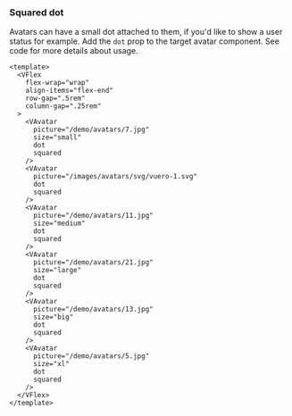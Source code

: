 ### Squared dot

Avatars can have a small dot attached to them, if you'd like to
show a user status for example. Add the `dot` prop
to the target avatar component. See code for more details about usage.

<!--code-->

```vue
<template>
  <VFlex
    flex-wrap="wrap"
    align-items="flex-end"
    row-gap=".5rem"
    column-gap=".25rem"
  >
    <VAvatar
      picture="/demo/avatars/7.jpg"
      size="small"
      dot
      squared
    />
    <VAvatar
      picture="/images/avatars/svg/vuero-1.svg"
      dot
      squared
    />
    <VAvatar
      picture="/demo/avatars/11.jpg"
      size="medium"
      dot
      squared
    />
    <VAvatar
      picture="/demo/avatars/21.jpg"
      size="large"
      dot
      squared
    />
    <VAvatar
      picture="/demo/avatars/13.jpg"
      size="big"
      dot
      squared
    />
    <VAvatar
      picture="/demo/avatars/5.jpg"
      size="xl"
      dot
      squared
    />
  </VFlex>
</template>
```

<!--/code-->

<!--example-->

<VFlex flex-wrap="wrap" align-items="flex-end" row-gap=".5rem" column-gap=".25rem">
  <VAvatar picture="/demo/avatars/7.jpg" size="small" dot squared />
  <VAvatar picture="/images/avatars/svg/vuero-1.svg" dot squared />
  <VAvatar picture="/demo/avatars/11.jpg" size="medium" dot squared />
  <VAvatar picture="/demo/avatars/21.jpg" size="large" dot squared />
  <VAvatar picture="/demo/avatars/13.jpg" size="big" dot squared />
  <VAvatar picture="/demo/avatars/5.jpg" size="xl" dot squared />
</VFlex>

<!--/example-->
